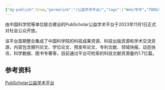 ```yaml
---
{"dg-publish":true,"permalink":"/公益学术平台/","tags":["Web/学术","TODO/Test"],"noteIcon":""}
---
```


由中国科学院等单位联合建设的PubScholar公益学术平台于2023年11月1日正式对社会公众开放。

该平台首期整合集成了中国科学院的科技成果资源、科技出版资源和学术交流资源，内容包含期刊论文、学位论文、预发布论文、专利文献、领域快报、动态快讯、科学数据、图书专著等，目前通过平台可检索的科技文献资源量约1.7亿篇。


## 参考资料
[PubScholar公益学术平台](https://pubscholar.cn/)
